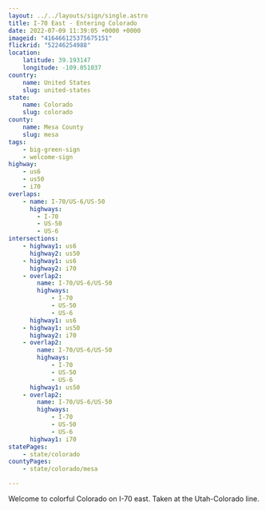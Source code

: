 ```yaml
---
layout: ../../layouts/sign/single.astro
title: I-70 East - Entering Colorado
date: 2022-07-09 11:39:05 +0000 +0000
imageid: "416466125375675151"
flickrid: "52246254988"
location:
    latitude: 39.193147
    longitude: -109.051037
country:
    name: United States
    slug: united-states
state:
    name: Colorado
    slug: colorado
county:
    name: Mesa County
    slug: mesa
tags:
    - big-green-sign
    - welcome-sign
highway:
    - us6
    - us50
    - i70
overlaps:
    - name: I-70/US-6/US-50
      highways:
        - I-70
        - US-50
        - US-6
intersections:
    - highway1: us6
      highway2: us50
    - highway1: us6
      highway2: i70
    - overlap2:
        name: I-70/US-6/US-50
        highways:
            - I-70
            - US-50
            - US-6
      highway1: us6
    - highway1: us50
      highway2: i70
    - overlap2:
        name: I-70/US-6/US-50
        highways:
            - I-70
            - US-50
            - US-6
      highway1: us50
    - overlap2:
        name: I-70/US-6/US-50
        highways:
            - I-70
            - US-50
            - US-6
      highway1: i70
statePages:
    - state/colorado
countyPages:
    - state/colorado/mesa

---
```

Welcome to colorful Colorado on I-70 east.  Taken at the Utah-Colorado line.